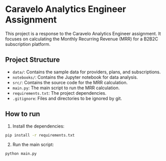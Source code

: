 # Caravelo Analytics Engineer Assignment

This project is a response to the Caravelo Analytics Engineer assignment. It focuses on calculating the Monthly Recurring Revenue (MRR) for a B2B2C subscription platform.

## Project Structure

- `data/`: Contains the sample data for providers, plans, and subscriptions.
- `notebooks/`: Contains the Jupyter notebook for data analysis.
- `src/`: Contains the source code for the MRR calculation.
- `main.py`: The main script to run the MRR calculation.
- `requirements.txt`: The project dependencies.
- `.gitignore`: Files and directories to be ignored by git.

## How to run

1. Install the dependencies:
```bash
pip install -r requirements.txt
```

2. Run the main script:
```bash
python main.py
```
